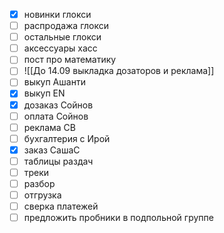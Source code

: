  - [x] новинки глокси
 - [ ] распродажа глокси
 - [ ] остальные глокси
 - [ ] аксессуары хасс
- [ ] пост про математику
- [ ] ![[До 14.09 выкладка дозаторов и реклама]]
- [ ] выкуп Ашанти
- [x] выкуп ЕN
- [x] дозаказ Сойнов
- [ ] оплата Сойнов
- [ ] реклама СВ
- [ ] бухгалтерия с Ирой
- [x] заказ СашаС
- [ ] таблицы раздач
- [ ] треки
- [ ] разбор
- [ ] отгрузка
- [ ] сверка платежей
- [ ] предложить пробники в подпольной группе